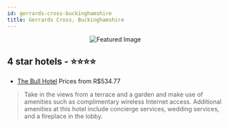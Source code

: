 ```yaml
---
id: gerrards-cross-buckinghamshire
title: Gerrards Cross, Buckinghamshire
---
```


<center><img src="https://i.travelapi.com/hotels/1000000/530000/526100/526066/61ea58c0_z.jpg" alt="Featured Image" /></center>


##  4 star hotels - ⭐️⭐️⭐️⭐️

-    [The Bull Hotel](https://us.hurb.com/hotels/gerrards-cross/the-bull-hotel-JNP-JP238850?cmp=18055) Prices from R$534.77
   > Take in the views from a terrace and a garden and make use of amenities such as complimentary wireless Internet access. Additional amenities at this hotel include concierge services, wedding services, and a fireplace in the lobby.
